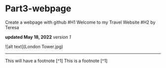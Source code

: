 # Part3-webpage
Create a webpage with github
#H1 Welcome to my Travel Website
#H2 by Teresa

**updated May 18, 2022**
*version 1*

![alt text](London Tower.jpg)


---
This will have a footnote [^1] This is a footnote [^1]


